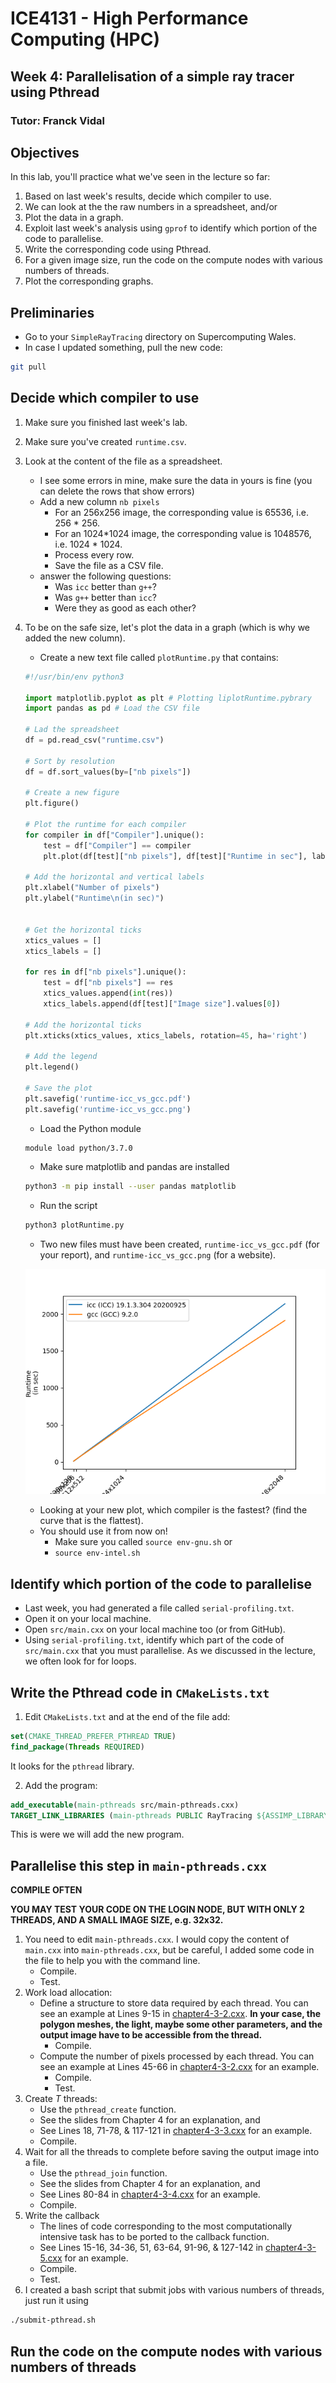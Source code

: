# ICE4131 - High Performance Computing (HPC)
## Week 4: Parallelisation of a simple ray tracer using Pthread
### Tutor: Franck Vidal

## Objectives

In this lab, you'll practice what we've seen in the lecture so far:

1. Based on last week's results, decide which compiler to use.
  1. We can look at the the raw numbers in a spreadsheet, and/or
  2. Plot the data in a graph.
2. Exploit last week's analysis using `gprof` to identify which portion of the code to parallelise.
3. Write the corresponding code using Pthread.
4. For a given image size, run the code on the compute nodes with various numbers of threads.
5. Plot the corresponding graphs.


## Preliminaries

- Go to your `SimpleRayTracing` directory on Supercomputing Wales.
- In case I updated something, pull the new code:
```bash
git pull
```

## Decide which compiler to use

1. Make sure you finished last week's lab.
2. Make sure you've created `runtime.csv`.
3. Look at the content of the file as a spreadsheet.
    - I see some errors in mine, make sure the data in yours is fine (you can delete the rows that show errors)
    - Add a new column `nb pixels`
        - For an 256x256 image, the corresponding value is 65536, i.e. 256 * 256.
        - For an 1024*1024 image, the corresponding value is 1048576, i.e. 1024 * 1024.
        - Process every row.
        - Save the file as a CSV file.
    - answer the following questions:
        - Was `icc` better than `g++`?
        - Was `g++` better than `icc`?
        - Were they as good as each other?
4. To be on the safe size, let's plot the data in a graph (which is why we added the new column).
    - Create a new text file called `plotRuntime.py` that contains:
    ```python
    #!/usr/bin/env python3

    import matplotlib.pyplot as plt # Plotting liplotRuntime.pybrary
    import pandas as pd # Load the CSV file

    # Lad the spreadsheet
    df = pd.read_csv("runtime.csv")

    # Sort by resolution
    df = df.sort_values(by=["nb pixels"])

    # Create a new figure
    plt.figure()

    # Plot the runtime for each compiler
    for compiler in df["Compiler"].unique():
        test = df["Compiler"] == compiler
        plt.plot(df[test]["nb pixels"], df[test]["Runtime in sec"], label=compiler)

    # Add the horizontal and vertical labels
    plt.xlabel("Number of pixels")
    plt.ylabel("Runtime\n(in sec)")


    # Get the horizontal ticks
    xtics_values = []
    xtics_labels = []

    for res in df["nb pixels"].unique():
        test = df["nb pixels"] == res
        xtics_values.append(int(res))
        xtics_labels.append(df[test]["Image size"].values[0])

    # Add the horizontal ticks
    plt.xticks(xtics_values, xtics_labels, rotation=45, ha='right')

    # Add the legend
    plt.legend()    

    # Save the plot
    plt.savefig('runtime-icc_vs_gcc.pdf')
    plt.savefig('runtime-icc_vs_gcc.png')
    ```
    - Load the Python module
    ```bash
    module load python/3.7.0
    ```
    - Make sure matplotlib and pandas are installed
    ```bash
    python3 -m pip install --user pandas matplotlib
    ```
    - Run the script
    ```bash
    python3 plotRuntime.py
    ```
    - Two new files must have been created, `runtime-icc_vs_gcc.pdf` (for your report), and `runtime-icc_vs_gcc.png` (for a website).

    ![Runtime comparison](runtime-icc_vs_gcc.png)
    - Looking at your new plot, which compiler is the fastest? (find the curve that is the flattest).
    - You should use it from now on!
        - Make sure you called `source env-gnu.sh` or
        - `source env-intel.sh`

## Identify which portion of the code to parallelise

- Last week, you had generated a file called `serial-profiling.txt`.
- Open it on your local machine.
- Open `src/main.cxx` on your local machine too (or from GitHub).
- Using `serial-profiling.txt`, identify which part of the code of `src/main.cxx` that you must parallelise. As we discussed in the lecture, we often look for for loops.

## Write the Pthread code in `CMakeLists.txt`

1. Edit `CMakeLists.txt` and at the end of the file add:

```cmake
set(CMAKE_THREAD_PREFER_PTHREAD TRUE)
find_package(Threads REQUIRED)
```

It looks for the `pthread` library.

2. Add the program:

```cmake
add_executable(main-pthreads src/main-pthreads.cxx)
TARGET_LINK_LIBRARIES (main-pthreads PUBLIC RayTracing ${ASSIMP_LIBRARY} Threads::Threads)
```

This is were we will add the new program.

## Parallelise this step in `main-pthreads.cxx`

**COMPILE OFTEN**

**YOU MAY TEST YOUR CODE ON THE LOGIN NODE, BUT WITH ONLY 2 THREADS, AND A SMALL IMAGE SIZE, e.g. 32x32.**

1. You need to edit `main-pthreads.cxx`. I would copy the content of `main.cxx` into `main-pthreads.cxx`, but be careful, I added some code in the file to help you with the command line.
    - Compile.
    - Test.
2. Work load allocation:
    - Define a structure to store data required by each thread. You can see an example at Lines 9-15 in [chapter4-3-2.cxx](../Lecture-4/chapter4-3-2.cxx). **In your case, the polygon meshes, the light, maybe some other parameters, and the output image have to be accessible from the thread.**
        - Compile.
    - Compute the number of pixels processed by each thread. You can see an example at Lines 45-66 in [chapter4-3-2.cxx](../Lecture-4/chapter4-3-2.cxx) for an example.
        - Compile.
        - Test.
3. Create *T* threads:
    - Use the `pthread_create` function.
    - See the slides from Chapter 4 for an explanation, and
    - See Lines 18, 71-78, & 117-121 in [chapter4-3-3.cxx](../Lecture-4/chapter4-3-3.cxx) for an example.
    - Compile.
4. Wait for all the threads to complete before saving the output image into a file.
    - Use the `pthread_join` function.
    - See the slides from Chapter 4 for an explanation, and
    - See Lines 80-84 in [chapter4-3-4.cxx](../Lecture-4/chapter4-3-4.cxx) for an example.
    - Compile.
5. Write the callback
    - The lines of code corresponding to the most computationally intensive task has to be ported to the callback function.
    - See Lines 15-16, 34-36, 51, 63-64, 91-96, & 127-142 in [chapter4-3-5.cxx](../Lecture-4/chapter4-3-5.cxx) for an example.
    - Compile.
    - Test.
7. I created a bash script that submit jobs with various numbers of threads, just run it using
```bash
./submit-pthread.sh
```



## Run the code on the compute nodes with various numbers of threads
